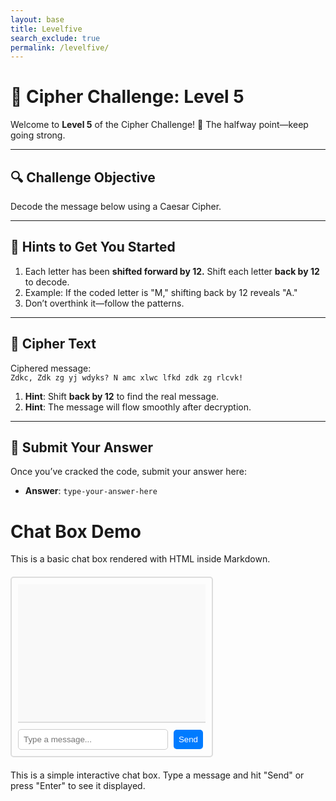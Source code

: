 ```yaml
---
layout: base 
title: Levelfive
search_exclude: true
permalink: /levelfive/
---
```


# 🔐 **Cipher Challenge: Level 5**

Welcome to **Level 5** of the Cipher Challenge! 🧩 The halfway point—keep going strong.



---

## 🔍 **Challenge Objective**

Decode the message below using a Caesar Cipher.

---

## 🧩 **Hints to Get You Started**

1. Each letter has been **shifted forward by 12.** Shift each letter **back by 12** to decode.
2. Example: If the coded letter is "M," shifting back by 12 reveals "A."
3. Don’t overthink it—follow the patterns.

---

## 🔢 **Cipher Text**

Ciphered message:  
`Zdkc, Zdk zg yj wdyks? N amc xlwc lfkd zdk zg rlcvk!`

1. **Hint**: Shift **back by 12** to find the real message.
2. **Hint**: The message will flow smoothly after decryption.

---

## 📝 **Submit Your Answer**

Once you’ve cracked the code, submit your answer here:


- **Answer**: `type-your-answer-here`







# Chat Box Demo

This is a basic chat box rendered with HTML inside Markdown.

<div id="chat-container" style="width: 300px; margin: 20px 0; border: 2px solid #ddd; border-radius: 5px; padding: 10px; font-family: Arial, sans-serif;">
  <div id="chat-box" style="height: 200px; overflow-y: scroll; border-bottom: 2px solid #ddd; margin-bottom: 10px; padding: 10px; background-color: #f9f9f9;">
    <div id="chat-messages"></div>
  </div>
  <input type="text" id="chat-input" placeholder="Type a message..." style="width: calc(100% - 60px); padding: 8px; margin-right: 5px; border: 1px solid #ccc; border-radius: 5px;" />
  <button id="send-button" style="padding: 8px; background-color: #007bff; color: white; border: none; border-radius: 5px;">Send</button>
</div>

<script>
  const chatMessages = document.getElementById('chat-messages');
  const chatInput = document.getElementById('chat-input');
  const sendButton = document.getElementById('send-button');
  const correctAnswer = 'Stay, You on my good? A run more fast you go strong!'; // Define the correct answer here

  function addMessage(text, className) {
    const messageElement = document.createElement('div');
    messageElement.className = className;
    messageElement.textContent = text;
    messageElement.style.margin = '5px 0';
    messageElement.style.padding = '5px';
    messageElement.style.borderRadius = '5px';
    messageElement.style.backgroundColor = className === 'user-message' ? 'black' : 'red';
    chatMessages.appendChild(messageElement);
    chatMessages.scrollTop = chatMessages.scrollHeight;
  }

function addCorrectMessage(text, className) {
    const messageElement = document.createElement('div');
    messageElement.className = className;
    messageElement.textContent = text;
    messageElement.style.margin = '5px 0';
    messageElement.style.padding = '5px';
    messageElement.style.borderRadius = '5px';
    messageElement.style.backgroundColor = className === 'user-message' ? 'black' : 'green';
    chatMessages.appendChild(messageElement);
    chatMessages.scrollTop = chatMessages.scrollHeight;
  }

  sendButton.addEventListener('click', () => {
    const userMessage = chatInput.value.trim();
    if (userMessage) {
      addMessage(`Your answer is: ${userMessage}`, 'user-message');
      chatInput.value = '';

      // Check if the message is correct
      if (userMessage === correctAnswer) {
        setTimeout(() => {
          
          addCorrectMessage("Correct answer! Now you can move on!", 'bot-message');
        }, 1000);
      } else {
        setTimeout(() => {
          addMessage("Try again!", 'bot-message');
        }, 1000);
      }
    }
  });

  chatInput.addEventListener('keypress', (e) => {
    if (e.key === 'Enter') sendButton.click();
  });
</script>


This is a simple interactive chat box. Type a message and hit "Send" or press "Enter" to see it displayed.
